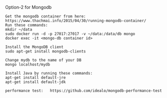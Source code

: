 Option-2 for Mongodb

    Get the mongodb container from here: https://www.thachmai.info/2015/04/30/running-mongodb-container/
    Run these commands: 
    mkdir ~/data
    sudo docker run -d -p 27017:27017 -v ~/data:/data/db mongo
    docker exec -it <mongo-db container id>

    Install the MongoDB client
    sudo apt-get install mongodb-clients

    Change mydb to the name of your DB
    mongo localhost/mydb

    Install Java by running these commands: 
    apt-get install default-jre
    apt-get install default-jdk

    performance test:   https://github.com/idealo/mongodb-performance-test
